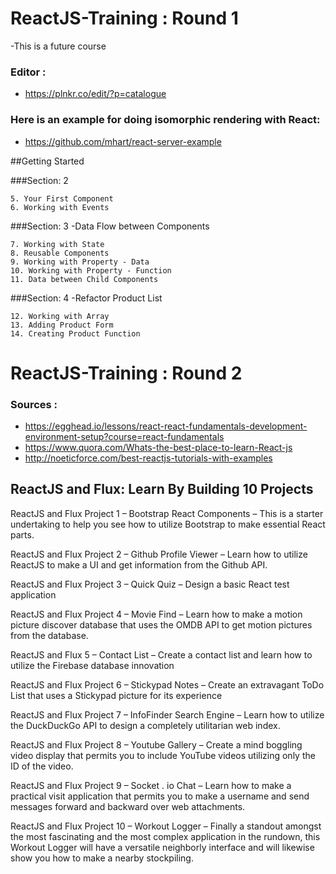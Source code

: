 # ReactJS-Training  : Round 1
-This is a future course

### Editor :
- https://plnkr.co/edit/?p=catalogue

### Here is an example for doing isomorphic rendering with React:
- https://github.com/mhart/react-server-example


##Getting Started

###Section: 2

    5. Your First Component
    6. Working with Events

###Section: 3 
-Data Flow between Components

    7. Working with State 
    8. Reusable Components
    9. Working with Property - Data 
    10. Working with Property - Function
    11. Data between Child Components

###Section: 4 
-Refactor Product List

    12. Working with Array 
    13. Adding Product Form 
    14. Creating Product Function

# ReactJS-Training  : Round 2

### Sources :
- https://egghead.io/lessons/react-react-fundamentals-development-environment-setup?course=react-fundamentals
- https://www.quora.com/Whats-the-best-place-to-learn-React-js 
- http://noeticforce.com/best-reactjs-tutorials-with-examples

## ReactJS and Flux: Learn By Building 10 Projects 

ReactJS and Flux Project 1 – Bootstrap React Components – This is a starter undertaking to help you see how to utilize Bootstrap to make essential React parts.

ReactJS and Flux Project 2 – Github Profile Viewer – Learn how to utilize ReactJS to make a UI and get information from the Github API.

ReactJS and Flux Project 3 – Quick Quiz – Design a basic React test application

ReactJS and Flux Project 4 – Movie Find – Learn how to make a motion picture discover database that uses the OMDB API to get motion pictures from the database.

ReactJS and Flux 5 – Contact List – Create a contact list and learn how to utilize the Firebase database innovation

ReactJS and Flux Project 6 – Stickypad Notes – Create an extravagant ToDo List that uses a Stickypad picture for its experience

ReactJS and Flux Project 7 – InfoFinder Search Engine – Learn how to utilize the DuckDuckGo API to design a completely utilitarian web index.

ReactJS and Flux Project 8 – Youtube Gallery – Create a mind boggling video display that permits you to include YouTube videos utilizing only the ID of the video.

ReactJS and Flux Project 9 – Socket . io Chat – Learn how to make a practical visit application that permits you to make a username and send messages forward and backward over web attachments.

ReactJS and Flux Project 10 – Workout Logger – Finally a standout amongst the most fascinating and the most complex application in the rundown, this Workout Logger will have a versatile neighborly interface and will likewise show you how to make a nearby stockpiling.
